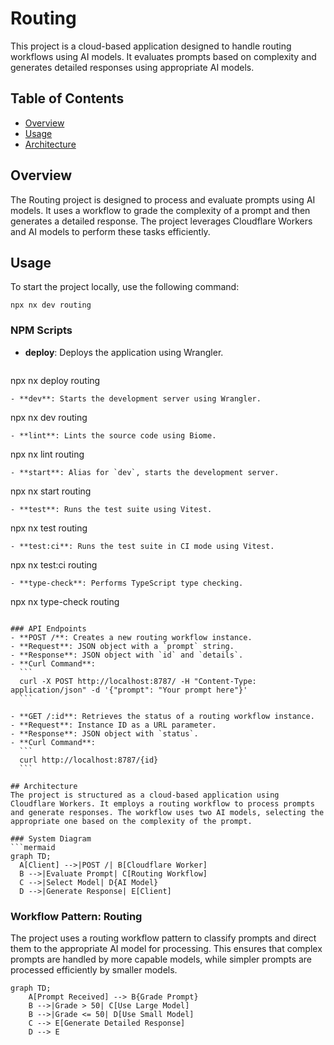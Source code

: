 # Routing

This project is a cloud-based application designed to handle routing workflows using AI models. It evaluates prompts based on complexity and generates detailed responses using appropriate AI models.

## Table of Contents
- [Overview](#overview)
- [Usage](#usage)
- [Architecture](#architecture)

## Overview
The Routing project is designed to process and evaluate prompts using AI models. It uses a workflow to grade the complexity of a prompt and then generates a detailed response. The project leverages Cloudflare Workers and AI models to perform these tasks efficiently.

## Usage
To start the project locally, use the following command:
```
npx nx dev routing
```

### NPM Scripts
- **deploy**: Deploys the application using Wrangler.
  ```
npx nx deploy routing
  ```
- **dev**: Starts the development server using Wrangler.
  ```
npx nx dev routing
  ```
- **lint**: Lints the source code using Biome.
  ```
npx nx lint routing
  ```
- **start**: Alias for `dev`, starts the development server.
  ```
npx nx start routing
  ```
- **test**: Runs the test suite using Vitest.
  ```
npx nx test routing
  ```
- **test:ci**: Runs the test suite in CI mode using Vitest.
  ```
npx nx test:ci routing
  ```
- **type-check**: Performs TypeScript type checking.
  ```
npx nx type-check routing
  ```

### API Endpoints
- **POST /**: Creates a new routing workflow instance.
  - **Request**: JSON object with a `prompt` string.
  - **Response**: JSON object with `id` and `details`.
  - **Curl Command**:
    ```
    curl -X POST http://localhost:8787/ -H "Content-Type: application/json" -d '{"prompt": "Your prompt here"}'
    ```

- **GET /:id**: Retrieves the status of a routing workflow instance.
  - **Request**: Instance ID as a URL parameter.
  - **Response**: JSON object with `status`.
  - **Curl Command**:
    ```
    curl http://localhost:8787/{id}
    ```

## Architecture
The project is structured as a cloud-based application using Cloudflare Workers. It employs a routing workflow to process prompts and generate responses. The workflow uses two AI models, selecting the appropriate one based on the complexity of the prompt.

### System Diagram
```mermaid
graph TD;
    A[Client] -->|POST /| B[Cloudflare Worker]
    B -->|Evaluate Prompt| C[Routing Workflow]
    C -->|Select Model| D{AI Model}
    D -->|Generate Response| E[Client]
```

### Workflow Pattern: Routing
The project uses a routing workflow pattern to classify prompts and direct them to the appropriate AI model for processing. This ensures that complex prompts are handled by more capable models, while simpler prompts are processed efficiently by smaller models.

```mermaid
graph TD;
    A[Prompt Received] --> B{Grade Prompt}
    B -->|Grade > 50| C[Use Large Model]
    B -->|Grade <= 50| D[Use Small Model]
    C --> E[Generate Detailed Response]
    D --> E
```